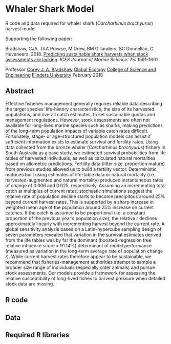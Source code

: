 # Whaler Shark Model
R code and data required for whaler shark (<em>Carcharhinus brachyurus</em>) harvest model.

Supporting the following paper:

Bradshaw, CJA, TAA Prowse, M Drew, BM Gillanders, SC Donnellan, C Huveneers. 2018.
<a href="http://doi.org/10.1093/icesjms/fsy031">Predicting sustainable shark harvests when stock assessments are lacking</a>. <em>ICES Journal of Marine Science</em>. 75: 1591-1601

Professor <a href="http://www.flinders.edu.au">Corey J. A. Bradshaw</a>
<a href="http://www.flinders.edu.au">Global Ecology</a>
<a href="http://www.flinders.edu.au">College of Science and Engineering</a>
<a href="http://www.flinders.edu.au">Flinders University</a>
February 2018

## Abstract
Effective fisheries management generally requires reliable data describing the target species’ life-history characteristics, the size of its harvested populations, and overall catch estimates, to set sustainable quotas and management regulations. However, stock assessments are often not available for long-lived marine species such as sharks, making predictions of the long-term population impacts of variable catch rates difficult. Fortunately, stage- or age-structured population models can assist if sufficient information exists to estimate survival and fertility rates. Using data collected from the bronze whaler (<em>Carcharhinus brachyurus</em>) fishery in South Australia as a case study, we estimated survival probabilities from life tables of harvested individuals, as well as calculated natural mortalities based on allometric predictions. Fertility data (litter size, proportion mature) from previous studies allowed us to build a fertility vector. Deterministic matrices built using estimates of life-table data or natural mortality (i.e. harvested-augmented and natural mortality) produced instantaneous rates of change of 0.006 and 0.025, respectively. Assuming an incrementing total catch at multiples of current rates, stochastic simulations suggest the relative rate of population decline starts to become precipitous around 25% beyond current harvest rates. This is supported by a sharp increase in weighted mean age of the population around 25% increase on current catches. If the catch is assumed to be proportional (i.e. a constant proportion of the previous year’s population size), the relative <em>r</em> declines approximately linearly with incrementing harvest beyond the current rate. A global sensitivity analysis based on a Latin-hypercube sampling design of seven parameters revealed that variation in the survival estimates derived from the life tables was by far the dominant (boosted-regression tree relative influence score = 91.14%) determinant of model performance (measured as variation in the long-term average rate of population change <em>r</em>). While current harvest rates therefore appear to be sustainable, we recommend that fisheries-management authorities attempt to sample a broader size range of individuals (especially older animals) and pursue stock assessments. Our models provide a framework for assessing the relative susceptibility of long-lived fishes to harvest pressure when detailed
stock data are missing.

## R code

## Data

## Required R libraries

